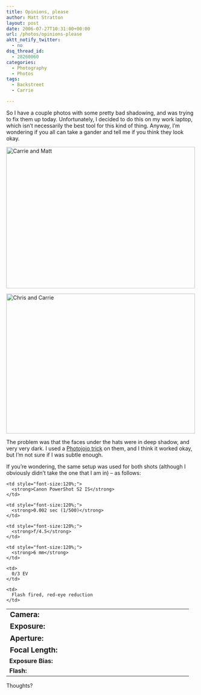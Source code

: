 ```yaml
---
title: Opinions, please
author: Matt Stratton
layout: post
date: 2006-07-27T10:31:00+00:00
url: /photos/opinions-please
aktt_notify_twitter:
  - no
dsq_thread_id:
  - 28260060
categories:
  - Photography
  - Photos
tags:
  - Backstreet
  - Carrie

---
```

So I have a couple photos with some pretty bad shadowing, and was trying to fix them up today. Unfortunately, I decided to do this on my work laptop, which isn&#8217;t necessarily the best tool for this kind of thing. Anyway, I&#8217;m wondering if you all can take a gander and tell me if you think they look okay.

[<img src="http://static.flickr.com/59/190802966_8c7f0735d9.jpg" alt="Carrie and Matt" width="500" height="375" />][1]

[<img src="http://static.flickr.com/55/190803280_ced7bfd54b.jpg" alt="Chris and Carrie" width="500" height="371" />][2]

The problem was that the faces under the hats were in deep shadow, and very very dark. I used a [Photojojo trick][3] on them, and I think it worked okay, but I&#8217;m not sure if I was subtle enough.

If you&#8217;re wondering, the same setup was used for both shots (although I obviously didn&#8217;t take the one that I am in) &#8211; as follows:

<table id="Inbox" border="0" cellspacing="0" width="100%">
  <tr>
    <td style="font-size:120%;" width="30%">
      <strong>Camera:</strong>
    </td>
    
    <td style="font-size:120%;">
      <strong>Canon PowerShot S2 IS</strong>
    </td>
  </tr>
  
  <tr>
    <td style="font-size:120%;" width="30%">
      <strong>Exposure:</strong>
    </td>
    
    <td style="font-size:120%;">
      <strong>0.002 sec (1/500)</strong>
    </td>
  </tr>
  
  <tr>
    <td style="font-size:120%;" width="30%">
      <strong>Aperture:</strong>
    </td>
    
    <td style="font-size:120%;">
      <strong>f/4.5</strong>
    </td>
  </tr>
  
  <tr>
    <td style="font-size:120%;" width="30%">
      <strong>Focal Length:</strong>
    </td>
    
    <td style="font-size:120%;">
      <strong>6 mm</strong>
    </td>
  </tr>
  
  <tr>
    <td>
      <strong>Exposure Bias:</strong>
    </td>
    
    <td>
      0/3 EV
    </td>
  </tr>
  
  <tr>
    <td>
      <strong>Flash:</strong>
    </td>
    
    <td>
      Flash fired, red-eye reduction
    </td>
  </tr>
</table>

Thoughts?

 [1]: http://www.flickr.com/photos/mugsy/190802966/ "Photo Sharing"
 [2]: http://www.flickr.com/photos/mugsy/190803280/ "Photo Sharing"
 [3]: http://www.photojojo.com/content/tutorials/five-minute-photo-fix/